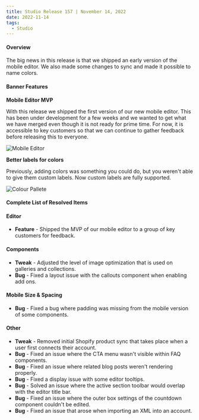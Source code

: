 ```yaml
---
title: Studio Release 157 | November 14, 2022
date: 2022-11-14
tags:
  - Studio
---
```


#### Overview

The big news in this release is that we shipped an early version of the mobile editor. We also made some changes to sync
and made it possible to name colors.

#### Banner Features

**Mobile Editor MVP**

With this release we shipped the first version of our new mobile editor. This has been under development for a few weeks
and we wanted to get what we have merged even though it is not ready for prime time. For now, it is accessible to key
customers so that we can continue to gather feedback before releasing this to everyone.

 ![Mobile Editor](/assets/studio/11257907042967.png)

**Better labels for colors**

Previously, adding colors was something you could do, but you weren't able to give them custom labels. Now custom labels
are fully supported.

![Colour Pallete](/assets/studio/11257875530647.png)

#### Complete List of Resolved Items

####  Editor

* **Feature** - Shipped the MVP of our mobile editor to a group of key customers for feedback.

####  Components

* **Tweak** - Adjusted the level of image optimization that is used on galleries and collections.
* **Bug** - Fixed a layout issue with the callouts component when enabling add ons.

####  Mobile Size & Spacing

* **Bug** - Fixed a bug where padding was missing from the mobile version of some components.

####  Other

* **Tweak** - Removed initial Shopify product sync that takes place when a user first connects their account.
* **Bug** - Fixed an issue where the CTA menu wasn't visible within FAQ components.
* **Bug** - Fixed an issue where related blog posts weren't rendering properly.
* **Bug** - Fixed a display issue with some editor tooltips.
* **Bug** - Solved an issue where the active section toolbar would overlap with the editor title bar.
* **Bug** - Fixed an issue where the outer box settings of the countdown component couldn't be edited.
* **Bug** - Fixed an issue that arose when importing an XML into an account.
